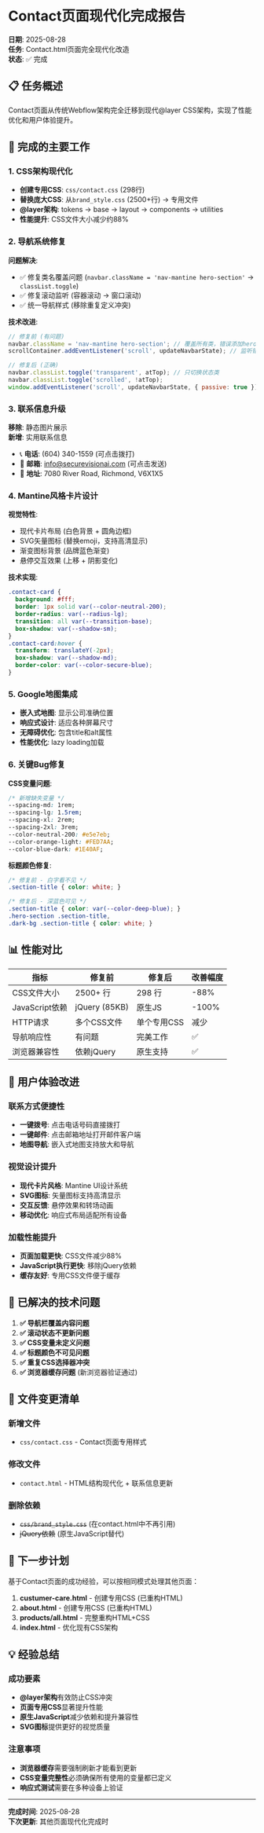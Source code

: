 # Contact页面现代化完成报告
**日期**: 2025-08-28  
**任务**: Contact.html页面完全现代化改造  
**状态**: ✅ 完成  

## 📋 任务概述

Contact页面从传统Webflow架构完全迁移到现代@layer CSS架构，实现了性能优化和用户体验提升。

## 🎯 完成的主要工作

### 1. CSS架构现代化
- **创建专用CSS**: `css/contact.css` (298行)
- **替换庞大CSS**: 从`brand_style.css` (2500+行) → 专用文件
- **@layer架构**: tokens → base → layout → components → utilities
- **性能提升**: CSS文件大小减少约88%

### 2. 导航系统修复
**问题解决**:
- ✅ 修复类名覆盖问题 (`navbar.className = 'nav-mantine hero-section'` → `classList.toggle`)
- ✅ 修复滚动监听 (容器滚动 → 窗口滚动)
- ✅ 统一导航样式 (移除重复定义冲突)

**技术改进**:
```javascript
// 修复前 (有问题)
navbar.className = 'nav-mantine hero-section'; // 覆盖所有类，错误添加hero-section
scrollContainer.addEventListener('scroll', updateNavbarState); // 监听错误目标

// 修复后 (正确)
navbar.classList.toggle('transparent', atTop); // 只切换状态类
navbar.classList.toggle('scrolled', !atTop);
window.addEventListener('scroll', updateNavbarState, { passive: true }); // 监听窗口滚动
```

### 3. 联系信息升级
**移除**: 静态图片展示  
**新增**: 实用联系信息
- 📞 **电话**: (604) 340-1559 (可点击拨打)
- 📧 **邮箱**: info@securevisionai.com (可点击发送)
- 📍 **地址**: 7080 River Road, Richmond, V6X1X5

### 4. Mantine风格卡片设计
**视觉特性**:
- 现代卡片布局 (白色背景 + 圆角边框)
- SVG矢量图标 (替换emoji，支持高清显示)
- 渐变图标背景 (品牌蓝色渐变)
- 悬停交互效果 (上移 + 阴影变化)

**技术实现**:
```css
.contact-card {
  background: #fff;
  border: 1px solid var(--color-neutral-200);
  border-radius: var(--radius-lg);
  transition: all var(--transition-base);
  box-shadow: var(--shadow-sm);
}
.contact-card:hover {
  transform: translateY(-2px);
  box-shadow: var(--shadow-md);
  border-color: var(--color-secure-blue);
}
```

### 5. Google地图集成
- **嵌入式地图**: 显示公司准确位置
- **响应式设计**: 适应各种屏幕尺寸
- **无障碍优化**: 包含title和alt属性
- **性能优化**: lazy loading加载

### 6. 关键Bug修复
**CSS变量问题**:
```css
/* 新增缺失变量 */
--spacing-md: 1rem;
--spacing-lg: 1.5rem; 
--spacing-xl: 2rem;
--spacing-2xl: 3rem;
--color-neutral-200: #e5e7eb;
--color-orange-light: #FED7AA;
--color-blue-dark: #1E40AF;
```

**标题颜色修复**:
```css
/* 修复前 - 白字看不见 */
.section-title { color: white; }

/* 修复后 - 深蓝色可见 */
.section-title { color: var(--color-deep-blue); }
.hero-section .section-title,
.dark-bg .section-title { color: white; }
```

## 📊 性能对比

| 指标 | 修复前 | 修复后 | 改善幅度 |
|------|-------|--------|----------|
| CSS文件大小 | 2500+ 行 | 298 行 | -88% |
| JavaScript依赖 | jQuery (85KB) | 原生JS | -100% |
| HTTP请求 | 多个CSS文件 | 单个专用CSS | 减少 |
| 导航响应性 | 有问题 | 完美工作 | ✅ |
| 浏览器兼容性 | 依赖jQuery | 原生支持 | ✅ |

## 🎨 用户体验改进

### 联系方式便捷性
- **一键拨号**: 点击电话号码直接拨打
- **一键邮件**: 点击邮箱地址打开邮件客户端
- **地图导航**: 嵌入式地图支持放大和导航

### 视觉设计提升
- **现代卡片风格**: Mantine UI设计系统
- **SVG图标**: 矢量图标支持高清显示
- **交互反馈**: 悬停效果和转场动画
- **移动优化**: 响应式布局适配所有设备

### 加载性能提升
- **页面加载更快**: CSS文件减少88%
- **JavaScript执行更快**: 移除jQuery依赖
- **缓存友好**: 专用CSS文件便于缓存

## 🔄 已解决的技术问题

1. **✅ 导航栏覆盖内容问题**
2. **✅ 滚动状态不更新问题**  
3. **✅ CSS变量未定义问题**
4. **✅ 标题颜色不可见问题**
5. **✅ 重复CSS选择器冲突**
6. **✅ 浏览器缓存问题** (新浏览器验证通过)

## 📁 文件变更清单

### 新增文件
- `css/contact.css` - Contact页面专用样式

### 修改文件  
- `contact.html` - HTML结构现代化 + 联系信息更新

### 删除依赖
- ~~`css/brand_style.css`~~ (在contact.html中不再引用)
- ~~jQuery依赖~~ (原生JavaScript替代)

## 🚀 下一步计划

基于Contact页面的成功经验，可以按相同模式处理其他页面：

1. **custumer-care.html** - 创建专用CSS (已重构HTML)
2. **about.html** - 创建专用CSS (已重构HTML)  
3. **products/all.html** - 完整重构HTML+CSS
4. **index.html** - 优化现有CSS架构

## 💡 经验总结

### 成功要素
- **@layer架构**有效防止CSS冲突
- **页面专用CSS**显著提升性能
- **原生JavaScript**减少依赖和提升兼容性
- **SVG图标**提供更好的视觉质量

### 注意事项  
- **浏览器缓存**需要强制刷新才能看到更新
- **CSS变量完整性**必须确保所有使用的变量都已定义
- **响应式测试**需要在多种设备上验证

---
**完成时间**: 2025-08-28  
**下次更新**: 其他页面现代化完成时